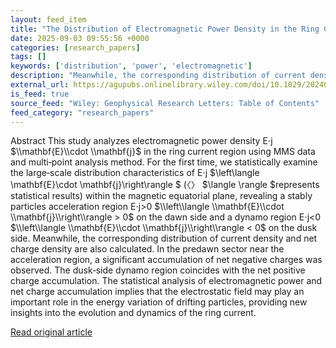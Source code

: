 ```yaml
---
layout: feed_item
title: "The Distribution of Electromagnetic Power Density in the Ring Current Region"
date: 2025-09-03 09:55:56 +0000
categories: [research_papers]
tags: []
keywords: ['distribution', 'power', 'electromagnetic']
description: "Meanwhile, the corresponding distribution of current density and net charge density are also calculated"
external_url: https://agupubs.onlinelibrary.wiley.com/doi/10.1029/2024GL113702?af=R
is_feed: true
source_feed: "Wiley: Geophysical Research Letters: Table of Contents"
feed_category: "research_papers"
---
```


Abstract This study analyzes electromagnetic power density E⋅j $\\mathbf{E}\\cdot \\mathbf{j}$ in the ring current region using MMS data and multi‐point analysis method. For the first time, we statistically examine the large‐scale distribution characteristics of E⋅j $\\left\\langle \\mathbf{E}\\cdot \\mathbf{j}\\right\\rangle $ (〈〉 $\\langle \\rangle $represents statistical results) within the magnetic equatorial plane, revealing a stably particles acceleration region E⋅j>0 $\\left\\langle \\mathbf{E}\\cdot \\mathbf{j}\\right\\rangle > 0$ on the dawn side and a dynamo region E⋅j<0 $\\left\\langle \\mathbf{E}\\cdot \\mathbf{j}\\right\\rangle < 0$ on the dusk side. Meanwhile, the corresponding distribution of current density and net charge density are also calculated. In the predawn sector near the acceleration region, a significant accumulation of net negative charges was observed. The dusk‐side dynamo region coincides with the net positive charge accumulation. The statistical analysis of electromagnetic power and net charge accumulation implies that the electrostatic field may play an important role in the energy variation of drifting particles, providing new insights into the evolution and dynamics of the ring current.

[Read original article](https://agupubs.onlinelibrary.wiley.com/doi/10.1029/2024GL113702?af=R)
